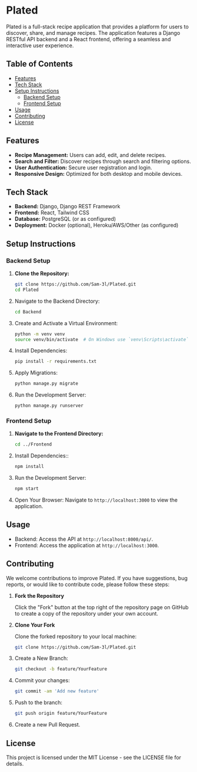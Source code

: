 # Plated

Plated is a full-stack recipe application that provides a platform for users to discover, share, and manage recipes. The application features a Django RESTful API backend and a React frontend, offering a seamless and interactive user experience.

## Table of Contents

- [Features](#features)
- [Tech Stack](#tech-stack)
- [Setup Instructions](#setup-instructions)
  - [Backend Setup](#backend-setup)
  - [Frontend Setup](#frontend-setup)
- [Usage](#usage)
- [Contributing](#contributing)
- [License](#license)

## Features

- **Recipe Management:** Users can add, edit, and delete recipes.
- **Search and Filter:** Discover recipes through search and filtering options.
- **User Authentication:** Secure user registration and login.
- **Responsive Design:** Optimized for both desktop and mobile devices.

## Tech Stack

- **Backend:** Django, Django REST Framework
- **Frontend:** React, Tailwind CSS
- **Database:** PostgreSQL (or as configured)
- **Deployment:** Docker (optional), Heroku/AWS/Other (as configured)

## Setup Instructions

### Backend Setup

1. **Clone the Repository:**
   ```bash
   git clone https://github.com/Sam-3l/Plated.git
   cd Plated
2. Navigate to the Backend Directory:
    ```bash
    cd Backend
3. Create and Activate a Virtual Environment:
    ```bash
    python -m venv venv
    source venv/bin/activate  # On Windows use `venv\Scripts\activate`
4.  Install Dependencies:
     ```bash
     pip install -r requirements.txt
5.  Apply Migrations:
     ```bash
     python manage.py migrate 
6. Run the Development Server:
   ```bash
   python manage.py runserver

### Frontend Setup

1. **Navigate to the Frontend Directory:**
   ```bash
   cd ../Frontend
2. Install Dependencies::
    ```bash
    npm install
3. Run the Development Server:
    ```bash
    npm start
4.  Open Your Browser:
    Navigate to `http://localhost:3000` to view the application.

## Usage

- Backend: Access the API at `http://localhost:8000/api/`.
- Frontend: Access the application at `http://localhost:3000`.

## Contributing

We welcome contributions to improve Plated. If you have suggestions, bug reports, or would like to contribute code, please follow these steps:

1. **Fork the Repository**

   Click the "Fork" button at the top right of the repository page on GitHub to create a copy of the repository under your own account.

2. **Clone Your Fork**

   Clone the forked repository to your local machine:

   ```bash
   git clone https://github.com/Sam-3l/Plated.git

3. Create a New Branch:

   ```bash
   git checkout -b feature/YourFeature

5. Commit your changes: 

   ```bash
   git commit -am 'Add new feature'

6. Push to the branch:
  
   ```bash
   git push origin feature/YourFeature

7. Create a new Pull Request.


## License

This project is licensed under the MIT License - see the LICENSE file for details.
